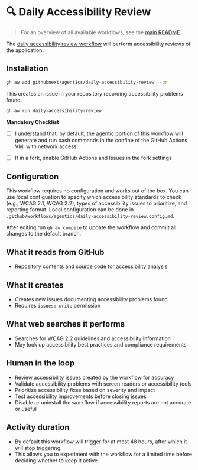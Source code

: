 # 🔍 Daily Accessibility Review

> For an overview of all available workflows, see the [main README](../README.md).

The [daily accessibility review workflow](../workflows/daily-accessibility-review.md?plain=1) will perform accessibility reviews of the application.

## Installation

```bash
gh aw add githubnext/agentics/daily-accessibility-review --pr
```

This creates an issue in your repository recording accessibility problems found.

```bash
gh aw run daily-accessibility-review
```

**Mandatory Checklist**

* [ ] I understand that, by default, the agentic portion of this workflow will generate and run bash commands in the confine of the GitHub Actions VM, with network access.

* [ ] If in a fork, enable GitHub Actions and Issues in the fork settings

## Configuration

This workflow requires no configuration and works out of the box. You can use local configuation to specify which accessibility standards to check (e.g., WCAG 2.1, WCAG 2.2), types of accessibility issues to prioritize, and reporting format. Local configuration can be done in `.github/workflows/agentics/daily-accessibility-review.config.md`.

After editing run `gh aw compile` to update the workflow and commit all changes to the default branch.

## What it reads from GitHub

- Repository contents and source code for accessibility analysis

## What it creates

- Creates new issues documenting accessibility problems found
- Requires `issues: write` permission

## What web searches it performs

- Searches for WCAG 2.2 guidelines and accessibility information
- May look up accessibility best practices and compliance requirements

## Human in the loop

- Review accessibility issues created by the workflow for accuracy
- Validate accessibility problems with screen readers or accessibility tools
- Prioritize accessibility fixes based on severity and impact
- Test accessibility improvements before closing issues
- Disable or uninstall the workflow if accessibility reports are not accurate or useful

## Activity duration

- By default this workflow will trigger for at most 48 hours, after which it will stop triggering. 
- This allows you to experiment with the workflow for a limited time before deciding whether to keep it active.

